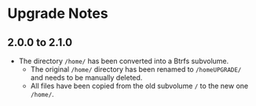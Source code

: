 # Upgrade Notes

## 2.0.0 to 2.1.0

- The directory `/home/` has been converted into a Btrfs subvolume.
    - The original `/home/` directory has been renamed to `/homeUPGRADE/` and needs to be manually deleted.
    - All files have been copied from the old subvolume `/` to the new one `/home/`.
